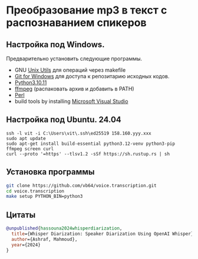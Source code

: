 # Преобразование mp3 в текст с распознаванием спикеров

## Настройка под Windows.

Предварительно установить следующие программы.

- GNU [Unix Utils](http://unxutils.sourceforge.net/) для операций через makefile
- [Git for Windows](https://git-scm.com/download/win) для доступа к репозитарию исходных кодов.
- [Python3.10.11](https://www.python.org/downloads/release/python-31011/)
- [ffmpeg](https://ffmpeg.org/download.html) (распаковать архив и добавить в PATH)
- [Perl](https://strawberryperl.com/)
- build tools by installing [Microsoft Visual Studio](https://visualstudio.microsoft.com/downloads/)

## Настройка под Ubuntu. 24.04

```
ssh -l vit -i C:\Users\vit\.ssh\ed25519 158.160.yyy.xxx
sudo apt update
sudo apt-get install build-essential python3.12-venv python3-pip ffmpeg screen curl
curl --proto '=https' --tlsv1.2 -sSf https://sh.rustup.rs | sh
```

## Установка программы

```bash
git clone https://github.com/vb64/voice.transcription.git
cd voice.transcription
make setup PYTHON_BIN=python3
```

## Цитаты

```bibtex
@unpublished{hassouna2024whisperdiarization,
  title={Whisper Diarization: Speaker Diarization Using OpenAI Whisper},
  author={Ashraf, Mahmoud},
  year={2024}
}
```
